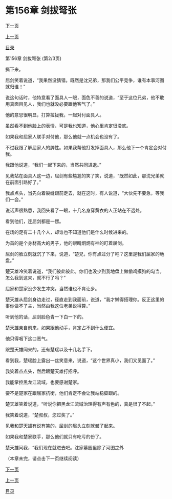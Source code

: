 <h1>第156章   剑拔弩张</h1>
            <div><p><a href="./0467_%E7%AC%AC156%E7%AB%A0_%E5%89%91%E6%8B%94%E5%BC%A9%E5%BC%A0.md">下一页</a></p><p><a href="./0465_%E7%AC%AC156%E7%AB%A0_%E5%89%91%E6%8B%94%E5%BC%A9%E5%BC%A0.md">上一页</a></p><p><a href="../">目录</a></p></div>
            <div><p>第156章   剑拔弩张 (第2/3页)</p><p>撕下来。</p><p>屈剑笑着说道，“我果然没猜错。既然是沈兄弟，那我们公平竞争，谁有本事河图就归谁！”</p><p>说这句话时，他特意看了面具人一眼，面色不善的说道，“至于这位兄弟，他不敢用真面目见人，我们也就没必要跟他客气了。”</p><p>他的意思很明显，打算拉拢我，一起对付面具人。</p><p>虽然看不到他脸上的表情，可是我也知道，他心里肯定很没底。</p><p>如果我和屈家人联手对付他，那么他就一点机会也没有了。</p><p>不过我跟了解屈家人的脾性。如果我帮他打发掉面具人，那么他下一个肯定会对付我。</p><p>我跟他说道，“我们一起下来的，当然共同进退。”</p><p>见我站在面具人这一边，屈剑有些尴尬的笑了笑，说道，“既然如此，那沈兄弟就在前面引路好了。”</p><p>我点点头，当先向着裂缝跟前走去，就在这时，有人说道，“大伙先不要急，等我们一会。”</p><p>说话声很熟悉，我回头看了一眼，十几名身穿黄衣的人正站在不远处。</p><p>看到他们，连屈剑都是一愣。</p><p>在场的足有二十几个人，却谁也不知道他们是什么时候进来的。</p><p>为首的是个身材高大的男子，他的眼睛炯炯有神的盯着屈剑。</p><p>屈剑的脸立刻就沉了下来，说道，“楚兄，你有点过分了吧？这里是我们屈家的地盘。”</p><p>楚天雄冷笑着说道，“我们彼此彼此。你们也没少到我地盘上做偷鸡摸狗的勾当。怎么我到这来，就不行了吗？”</p><p>屈家和楚家没少发生冲突，当然谁也不肯让步。</p><p>楚天雄从屈剑身边走过，径直走到我面前，说道，“我才懒得搭理你。反正这里的事你做不了主，当然由我这位老弟说得算。”</p><p>听到他的话，屈剑脸色青一下白一下的。</p><p>楚天雄亲自前来，如果跟他动手，肯定占不到什么便宜。</p><p>他只得咽下这口恶气。</p><p>跟楚天雄同来的，还有楚瑶以及十几名手下。</p><p>看到我，楚瑶脸上露出一丝笑意来，说道，“这个世界真小，我们又见面了。”</p><p>我笑着点点头，然后跟楚天雄打招呼。</p><p>我能掌控黑龙江流域，也要感谢楚家。</p><p>要不是楚家在跟屈家抗衡，他们肯定不会让我站稳脚跟的。</p><p>楚天雄笑着说道，“听说你把黑龙江流域治理得有声有色的，真是很了不起。”</p><p>我笑着说道，“楚叔叔，您过奖了。”</p><p>见我和楚天雄有说有笑的，屈剑的眉头立刻就皱了起来。</p><p>如果我和楚家联手，那么他们就只有吃亏的份了。</p><p>楚天雄问我，“我们现在就进去吧。沈家墓园里除了河图之外</p><p>（本章未完，请点击下一页继续阅读）</p></div>
            <div><p><a href="./0467_%E7%AC%AC156%E7%AB%A0_%E5%89%91%E6%8B%94%E5%BC%A9%E5%BC%A0.md">下一页</a></p><p><a href="./0465_%E7%AC%AC156%E7%AB%A0_%E5%89%91%E6%8B%94%E5%BC%A9%E5%BC%A0.md">上一页</a></p><p><a href="../">目录</a></p></div>
